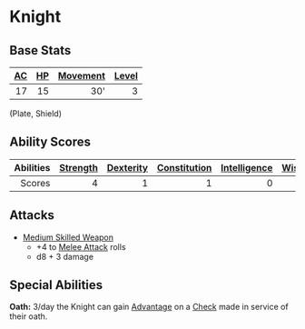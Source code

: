 # Knight

## Base Stats

| [AC](../../../Player%20Characters/Derived%20Statistics/Armor%20Class.md) | [HP](../../../Player%20Characters/Derived%20Statistics/Health%20Points.md) | [Movement](../../../Game%20Procedures/Movement.md) | [Level](../../../Player%20Characters/Derived%20Statistics/Level.md) |
| -----------------------------------------------------------------------: | -------------------------------------------------------------------------: | -------------------------------------------------: | ------------------------------------------------------------------: |
|                                                                       17 |                                                                         15 |                                                30' |                                                                   3 |

(Plate, Shield)

## Ability Scores

| Abilities | [Strength](../../../Player%20Characters/Chosen%20Statistics/Strength.md) | [Dexterity](../../../Player%20Characters/Chosen%20Statistics/Dexterity.md) | [Constitution](../../../Player%20Characters/Chosen%20Statistics/Constitution.md) | [Intelligence](../../../Player%20Characters/Chosen%20Statistics/Intelligence.md) | [Wisdom](../../../Player%20Characters/Chosen%20Statistics/Wisdom.md)<br> | [Charisma](../../../Player%20Characters/Chosen%20Statistics/Charisma.md)<br> |
| --------: | -----------------------------------------------------------------------: | -------------------------------------------------------------------------: | -------------------------------------------------------------------------------: | -------------------------------------------------------------------------------: | -----------------------------------------------------------------------: | ---------------------------------------------------------------------------: |
|    Scores |                                                                        4 |                                                                          1 |                                                                                1 |                                                                                0 |                                                                        0 |                                                                            1 |

## Attacks

- [Medium Skilled Weapon](../../../Items/Individual%20Item%20Cards/Weapons/Melee%20Weapons/Medium%20Skilled%20Weapon.md)
	- +4 to [Melee Attack](../../../Game%20Procedures/Melee%20Attack.md) rolls
	- d8 + 3 damage

## Special Abilities

**Oath:** 3/day the Knight can gain [Advantage](../../../Game%20Procedures/Dice%20Rolls/Advantage.md) on a [Check](../../../Game%20Procedures/Check.md) made in service of their oath.
